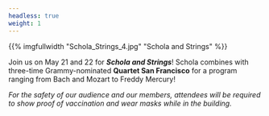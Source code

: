 ```yaml
---
headless: true
weight: 1
---
```


{{% imgfullwidth "Schola_Strings_4.jpg" "Schola and Strings" %}}

Join us on May 21 and 22 for _**Schola and Strings**_! Schola combines with three-time Grammy-nominated **Quartet San Francisco** for a program ranging from Bach and Mozart to Freddy Mercury!

_For the safety of our audience and our members, attendees will be required to show proof of vaccination and wear masks while in the building._
